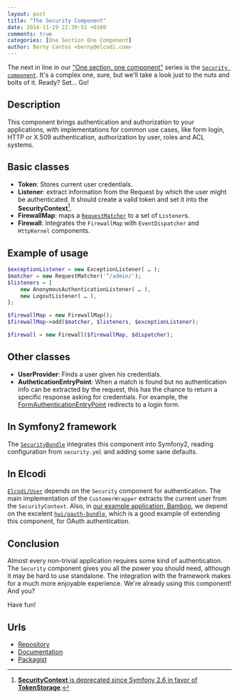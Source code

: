 ```yaml
---
layout: post
title: "The Security Component"
date: 2014-11-19 22:39:51 +0100
comments: true
categories: [One Section One Component]
author: Berny Cantos <berny@elcodi.com> 
---
```

The next in line in our ["One section, one component"](/blog/categories/one-section-one-component/) series is the [`Security component`](http://symfony.com/doc/current/components/security). It's a complex one, sure, but we'll take a look just to the nuts and bolts of it. Ready? Set… Go!

## Description

This component brings authentication and authorization to your applications, with implementations for common use cases, like form login, HTTP or X.509 authentication, authorization by user, roles and ACL systems.

## Basic classes

- **Token**: Stores current user credentials.
- **Listener**: extract information from the Request by which the user might be authenticated. It should create a valid token and set it into the **SecurityContext**[^1].
- **FirewallMap**: maps a [`RequestMatcher`](https://github.com/symfony/HttpFoundation/blob/master/RequestMatcher.php) to a set of `Listener`s.
- **Firewall**: Integrates the `FirewallMap` with `EventDispatcher` and `HttpKernel` components.

## Example of usage

```php
$exceptionListener = new ExceptionListener( … );
$matcher = new RequestMatcher('^/admin/');
$listeners = [
	new AnonymousAuthenticationListener( … ),
	new LogoutListener( … ),
];

$firewallMap = new FirewallMap();
$firewallMap->add($matcher, $listeners, $exceptionListener);

$firewall = new Firewall($firewallMap, $dispatcher);
```

## Other classes

- **UserProvider**: Finds a user given his credentials.
- **AutheticationEntryPoint**: When a match is found but no authentication info can be extracted by the request, this has the chance to return a specific response asking for credentials. For example, the [FormAuthenticationEntryPoint](https://github.com/symfony/Security/blob/master/Http/EntryPoint/FormAuthenticationEntryPoint.php) redirects to a login form.

## In Symfony2 framework

The [`SecurityBundle`](https://github.com/symfony/SecurityBundle) integrates this component into Symfony2, reading configuration from `security.yml` and adding some sane defaults.

## In Elcodi

[`Elcodi/User`](https://github.com/elcodi/User) depends on the `Security`  component for authentication. The main implementation of the `CustomerWrapper` extracts the current user from the `SecurityContext`. Also, in [our example application, Bamboo](http://bamboo.elcodi.com/), we depend on the excelent [`hwi/oauth-bundle`](https://github.com/hwi/HWIOAuthBundle), which is a good example of extending this component, for OAuth authentication.

## Conclusion

Almost every non-trivial application requires some kind of authentication. The `Security` component gives you all the power you should need, although it may be hard to use standalone. The integration with the framework makes for a much more enjoyable experience. We're already using this component! And you?

Have fun!

## Urls
- [Repository](https://github.com/symfony/Security)
- [Documentation](http://symfony.com/doc/current/components/security)
- [Packagist](https://packagist.org/packages/symfony/security)

[^1]: [**SecurityContext** is deprecated since Symfony 2.6 in favor of **TokenStorage**](http://symfony.com/blog/new-in-symfony-2-6-security-component-improvements).
